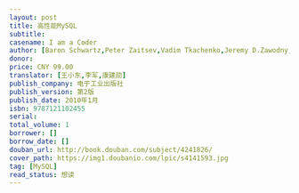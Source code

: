 ```yaml
---
layout: post
title: 高性能MySQL
subtitle:
casename: I am a Coder
author: [Baron Schwartz,Peter Zaitsev,Vadim Tkachenko,Jeremy D.Zawodny,Arjen Lent,Derek J.Ballin]
donor: 
price: CNY 99.00
translator: [王小东,李军,康建勋]
publish_company: 电子工业出版社
publish_version: 第2版
publish_date: 2010年1月
isbn: 9787121102455
serial: 
total_volume: 1
borrower: []
borrow_date: []
douban_url: http://book.douban.com/subject/4241826/
cover_path: https://img1.doubanio.com/lpic/s4141593.jpg
tag: [MySQL]
read_status: 想读
---
```

